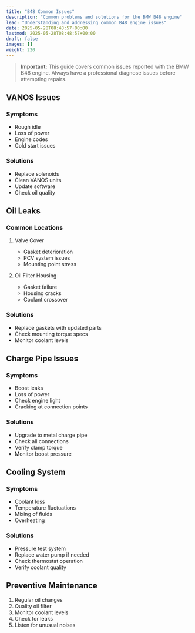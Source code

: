 ```yaml
---
title: "B48 Common Issues"
description: "Common problems and solutions for the BMW B48 engine"
lead: "Understanding and addressing common B48 engine issues"
date: 2025-05-28T08:48:57+00:00
lastmod: 2025-05-28T08:48:57+00:00
draft: false
images: []
weight: 220
---
```


> **Important:** This guide covers common issues reported with the BMW B48 engine. Always have a professional diagnose issues before attempting repairs.

## VANOS Issues

### Symptoms
- Rough idle
- Loss of power
- Engine codes
- Cold start issues

### Solutions
- Replace solenoids
- Clean VANOS units
- Update software
- Check oil quality

## Oil Leaks

### Common Locations
1. Valve Cover
   - Gasket deterioration
   - PCV system issues
   - Mounting point stress

2. Oil Filter Housing
   - Gasket failure
   - Housing cracks
   - Coolant crossover

### Solutions
- Replace gaskets with updated parts
- Check mounting torque specs
- Monitor coolant levels

## Charge Pipe Issues

### Symptoms
- Boost leaks
- Loss of power
- Check engine light
- Cracking at connection points

### Solutions
- Upgrade to metal charge pipe
- Check all connections
- Verify clamp torque
- Monitor boost pressure

## Cooling System

### Symptoms
- Coolant loss
- Temperature fluctuations
- Mixing of fluids
- Overheating

### Solutions
- Pressure test system
- Replace water pump if needed
- Check thermostat operation
- Verify coolant quality

## Preventive Maintenance

1. Regular oil changes
2. Quality oil filter
3. Monitor coolant levels
4. Check for leaks
5. Listen for unusual noises 